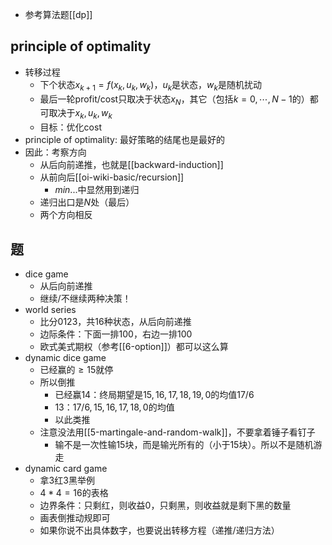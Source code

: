 - 参考算法题[[dp]]
## principle of optimality
- 转移过程
  - 下个状态$x_{k+1}=f(x_k, u_k, w_k)$，$u_k$是状态，$w_k$是随机扰动
  - 最后一轮profit/cost只取决于状态$x_N$，其它（包括$k=0, \cdots, N-1$的）都可取决于$x_k, u_k, w_k$
  - 目标：优化cost
- principle of optimality: 最好策略的结尾也是最好的
- 因此：考察方向
  - 从后向前递推，也就是[[backward-induction]]
  - 从前向后[[oi-wiki-basic/recursion]]
    - $min ...$中显然用到递归
  - 递归出口是$N$处（最后）
  - 两个方向相反
## 题
- dice game
  - 从后向前递推
  - 继续/不继续两种决策！
- world series
  - 比分0123，共16种状态，从后向前递推
  - 边际条件：下面一排100，右边一排100
  - 欧式美式期权（参考[[6-option]]）都可以这么算
- dynamic dice game
  - 已经赢的$\ge 15$就停
  - 所以倒推
    - 已经赢14：终局期望是$15,16,17,18,19,0$的均值$17/6$
    - 13：$17/6, 15, 16,17,18, 0$的均值
    - 以此类推
  - 注意没法用[[5-martingale-and-random-walk]]，不要拿着锤子看钉子
    - 输不是一次性输15块，而是输光所有的（小于15块）。所以不是随机游走
- dynamic card game
  - 拿3红3黑举例
  - $4*4=16$的表格
  - 边界条件：只剩红，则收益0，只剩黑，则收益就是剩下黑的数量
  - 画表倒推动规即可
  - 如果你说不出具体数字，也要说出转移方程（递推/递归方法）
